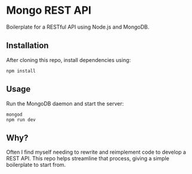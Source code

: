 # Mongo REST API
Boilerplate for a RESTful API using Node.js and MongoDB.

## Installation
After cloning this repo, install dependencies using:
```
npm install
```

## Usage
Run the MongoDB daemon and start the server:
```
mongod
npm run dev
```

## Why?
Often I find myself needing to rewrite and reimplement code to develop a REST API. This repo helps streamline that process, giving a simple boilerplate to start from.
